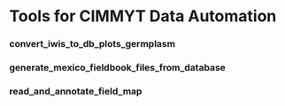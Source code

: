 # Tools for CIMMYT Data Automation

### convert_iwis_to_db_plots_germplasm

### generate_mexico_fieldbook_files_from_database

### read_and_annotate_field_map
